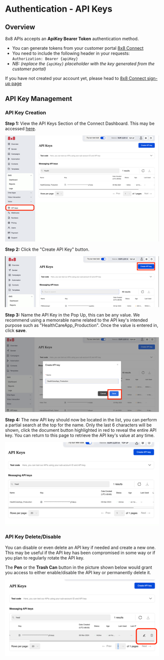 # Authentication - API Keys

## Overview

8x8 APIs accepts an **ApiKey Bearer Token** authentication method.

* You can generate tokens from your customer portal [8x8 Connect](https://connect.8x8.com/)
* You need to include the following header in your requests: `Authorization: Bearer {apiKey}`
* *NB: (replace the `{apiKey}` placeholder with the key generated from the customer portal)*

If you have not created your account yet, please head to [8x8 Connect sign-up page](https://connect.8x8.com/login/signup)

## API Key Management

### API Key Creation

**Step 1:** View the API Keys Section of the Connect Dashboard. This may be accessed [here](https://connect.8x8.com/messaging/api-keys).

![image](../images/611133d-image.png)

**Step 2:** Click the "Create API Key" button.

![image](../images/6dc9838-image.png)

**Step 3:** Name the API Key in the Pop Up, this can be any value. We recommend using a memorable name related to the API key's intended purpose such as "HealthCareApp\_Production". Once the value is entered in, click **save**.

![image](../images/a5372f9-image.png)

**Step 4:** The new API key should now be located in the list, you can perform a partial search at the top for the name. Only the last 6 characters will be shown, click the document button highlighted in red to reveal the entire API key. You can return to this page to retrieve the API key's value at any time.

![image](../images/9f50dec-image.png)

### API Key Delete/Disable

You can disable or even delete an API key if needed and create a new one. This may be useful if the API key has been compromised in some way or if you plan to regularly rotate the API key.

The **Pen** or the **Trash Can** button in the picture shown below would grant you access to either enable/disable the API key or permanently delete it.

![image](../images/2e77274-image.png)

